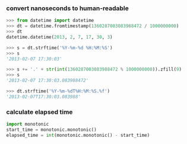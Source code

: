 ### convert nanoseconds to human-readable
```py
>>> from datetime import datetime
>>> dt = datetime.fromtimestamp(1360287003083988472 / 1000000000)
>>> dt
datetime.datetime(2013, 2, 7, 17, 30, 3)

>>> s = dt.strftime('%Y-%m-%d %H:%M:%S')
>>> s
'2013-02-07 17:30:03'

>>> s += '.' + str(int(1360287003083988472 % 1000000000)).zfill(9)
>>> s
'2013-02-07 17:30:03.083988472'

>>> dt.strftime('%Y-%m-%dT%H:%M:%S.%f')
'2013-02-07T17:30:03.083988'
```

### calculate elapsed time
```py 
import monotonic
start_time = monotonic.monotonic()
elapsed_time = int(monotonic.monotonic() - start_time)
```
